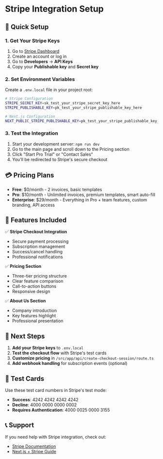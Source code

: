# Stripe Integration Setup

## 🚀 Quick Setup

### 1. Get Your Stripe Keys
1. Go to [Stripe Dashboard](https://dashboard.stripe.com/)
2. Create an account or log in
3. Go to **Developers** → **API Keys**
4. Copy your **Publishable key** and **Secret key**

### 2. Set Environment Variables
Create a `.env.local` file in your project root:

```bash
# Stripe Configuration
STRIPE_SECRET_KEY=sk_test_your_stripe_secret_key_here
STRIPE_PUBLISHABLE_KEY=pk_test_your_stripe_publishable_key_here

# Next.js Configuration
NEXT_PUBLIC_STRIPE_PUBLISHABLE_KEY=pk_test_your_stripe_publishable_key_here
```

### 3. Test the Integration
1. Start your development server: `npm run dev`
2. Go to the main page and scroll down to the Pricing section
3. Click "Start Pro Trial" or "Contact Sales"
4. You'll be redirected to Stripe's secure checkout

## 💳 Pricing Plans

- **Free**: $0/month - 2 invoices, basic templates
- **Pro**: $10/month - Unlimited invoices, premium templates, smart auto-fill
- **Enterprise**: $29/month - Everything in Pro + team features, custom branding, API access

## 🔧 Features Included

✅ **Stripe Checkout Integration**
- Secure payment processing
- Subscription management
- Success/cancel handling
- Professional notifications

✅ **Pricing Section**
- Three-tier pricing structure
- Clear feature comparison
- Call-to-action buttons
- Responsive design

✅ **About Us Section**
- Company introduction
- Key features highlight
- Professional presentation

## 🎯 Next Steps

1. **Add your Stripe keys** to `.env.local`
2. **Test the checkout flow** with Stripe's test cards
3. **Customize pricing** in `/src/app/api/create-checkout-session/route.ts`
4. **Add webhook handling** for subscription events (optional)

## 🧪 Test Cards

Use these test card numbers in Stripe's test mode:

- **Success**: 4242 4242 4242 4242
- **Decline**: 4000 0000 0000 0002
- **Requires Authentication**: 4000 0025 0000 3155

## 📞 Support

If you need help with Stripe integration, check out:
- [Stripe Documentation](https://stripe.com/docs)
- [Next.js + Stripe Guide](https://stripe.com/docs/checkout/quickstart)
